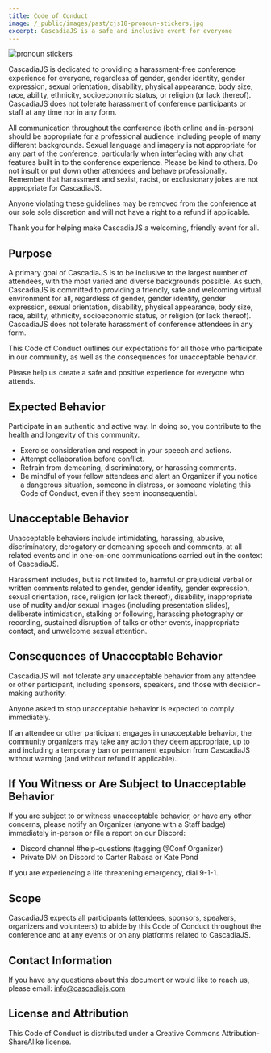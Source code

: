 ```yaml
---
title: Code of Conduct
image: /_public/images/past/cjs18-pronoun-stickers.jpg
excerpt: CascadiaJS is a safe and inclusive event for everyone
---
```


![pronoun stickers](/_public/images/past/cjs18-pronoun-stickers.jpg)

CascadiaJS is dedicated to providing a harassment-free conference experience for everyone, regardless of gender, gender identity, gender expression, sexual orientation, disability, physical appearance, body size, race, ability, ethnicity, socioeconomic status, or religion (or lack thereof). CascadiaJS does not tolerate harassment of conference participants or staff at any time nor in any form.

All communication throughout the conference (both online and in-person) should be appropriate for a professional audience including people of many different backgrounds. Sexual language and imagery is not appropriate for any part of the conference, particularly when interfacing with any chat features built in to the conference experience. Please be kind to others. Do not insult or put down other attendees and behave professionally. Remember that harassment and sexist, racist, or exclusionary jokes are not appropriate for CascadiaJS.

Anyone violating these guidelines may be removed from the conference at our sole sole discretion and will not have a right to a refund if applicable.

Thank you for helping make CascadiaJS a welcoming, friendly event for all.

## Purpose

A primary goal of CascadiaJS is to be inclusive to the largest number of attendees, with the most varied and diverse backgrounds possible. As such, CascadiaJS is committed to providing a friendly, safe and welcoming virtual environment for all, regardless of gender, gender identity, gender expression, sexual orientation, disability, physical appearance, body size, race, ability, ethnicity, socioeconomic status, or religion (or lack thereof). CascadiaJS does not tolerate harassment of conference attendees in any form.

This Code of Conduct outlines our expectations for all those who participate in our community, as well as the consequences for unacceptable behavior.

Please help us create a safe and positive experience for everyone who attends.

## Expected Behavior

Participate in an authentic and active way. In doing so, you contribute to the health and longevity of this community.

- Exercise consideration and respect in your speech and actions.
- Attempt collaboration before conflict.
- Refrain from demeaning, discriminatory, or harassing comments.
- Be mindful of your fellow attendees and alert an Organizer if you notice a dangerous situation, someone in distress, or someone violating this Code of Conduct, even if they seem inconsequential.

## Unacceptable Behavior

Unacceptable behaviors include intimidating, harassing, abusive, discriminatory, derogatory or demeaning speech and comments, at all related events and in one-on-one communications carried out in the context of CascadiaJS.

Harassment includes, but is not limited to, harmful or prejudicial verbal or written comments related to gender, gender identity, gender expression, sexual orientation, race, religion (or lack thereof), disability, inappropriate use of nudity and/or sexual images (including presentation slides), deliberate intimidation, stalking or following, harassing photography or recording, sustained disruption of talks or other events, inappropriate contact, and unwelcome sexual attention.

## Consequences of Unacceptable Behavior

CascadiaJS will not tolerate any unacceptable behavior from any attendee or other participant, including sponsors, speakers, and those with decision-making authority.

Anyone asked to stop unacceptable behavior is expected to comply immediately.

If an attendee or other participant engages in unacceptable behavior, the community organizers may take any action they deem appropriate, up to and including a temporary ban or permanent expulsion from CascadiaJS without warning (and without refund if applicable).

## If You Witness or Are Subject to Unacceptable Behavior

If you are subject to or witness unacceptable behavior, or have any other concerns, please notify an Organizer (anyone with a Staff badge) immediately in-person or file a report on our Discord:

- Discord channel #help-questions (tagging @Conf Organizer)
- Private DM on Discord to Carter Rabasa or Kate Pond

If you are experiencing a life threatening emergency, dial 9-1-1.

## Scope

CascadiaJS expects all participants (attendees, sponsors, speakers, organizers and volunteers) to abide by this Code of Conduct throughout the conference and at any events or on any platforms related to CascadiaJS.

## Contact Information

If you have any questions about this document or would like to reach us, please email: info@cascadiajs.com

## License and Attribution

This Code of Conduct is distributed under a Creative Commons Attribution-ShareAlike license.

